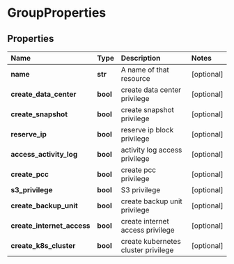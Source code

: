 # GroupProperties

## Properties

| Name | Type | Description | Notes |
| :--- | :--- | :--- | :--- |
| **name** | **str** | A name of that resource | \[optional\] |
| **create\_data\_center** | **bool** | create data center privilege | \[optional\] |
| **create\_snapshot** | **bool** | create snapshot privilege | \[optional\] |
| **reserve\_ip** | **bool** | reserve ip block privilege | \[optional\] |
| **access\_activity\_log** | **bool** | activity log access privilege | \[optional\] |
| **create\_pcc** | **bool** | create pcc privilege | \[optional\] |
| **s3\_privilege** | **bool** | S3 privilege | \[optional\] |
| **create\_backup\_unit** | **bool** | create backup unit privilege | \[optional\] |
| **create\_internet\_access** | **bool** | create internet access privilege | \[optional\] |
| **create\_k8s\_cluster** | **bool** | create kubernetes cluster privilege | \[optional\] |

